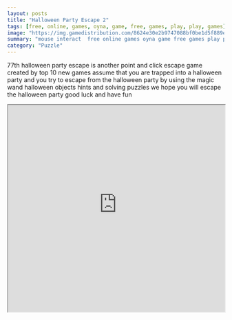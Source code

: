 ```yaml
---
layout: posts
title: "Halloween Party Escape 2"
tags: [free, online, games, oyna, game, free, games, play, play, games]
image: "https://img.gamedistribution.com/8624e30e2b9747088bf0be1d5f889e43.jpg"
summary: "mouse interact  free online games oyna game free games play play games"
category: "Puzzle"
---
```


77th halloween party escape is another point and click escape game created by top 10 new games assume that you are trapped into a halloween party and you try to escape from the halloween party by using the magic wand halloween objects hints and solving puzzles we hope you will escape the halloween party good luck and have fun

<iframe width="100%" height="480px;" src="https://flash.gamedistribution.com?game=8624e30e2b9747088bf0be1d5f889e43"></iframe>